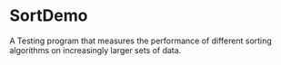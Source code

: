# SortDemo
A Testing program that measures the performance of different sorting algorithms on increasingly larger sets of data. 

